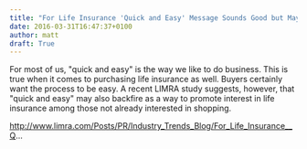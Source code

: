 ```yaml
---
title: "For Life Insurance 'Quick and Easy' Message Sounds Good but May Backfire"
date: 2016-03-31T16:47:37+0100
author: matt
draft: True
---
```

For most of us, "quick and easy" is the way we like to do business. This is true when it comes to purchasing life insurance as well. Buyers certainly want the process to be easy. A recent LIMRA study suggests, however, that "quick and easy" may also backfire as a way to promote interest in life insurance among those not already interested in shopping.

http://www.limra.com/Posts/PR/Industry_Trends_Blog/For_Life_Insurance__Q...
